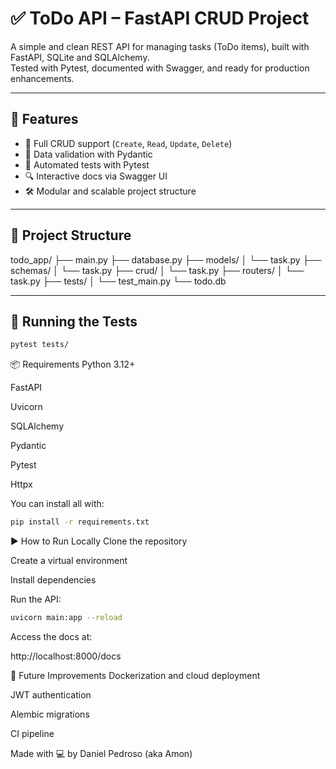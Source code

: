 # ✅ ToDo API – FastAPI CRUD Project

A simple and clean REST API for managing tasks (ToDo items), built with FastAPI, SQLite and SQLAlchemy.  
Tested with Pytest, documented with Swagger, and ready for production enhancements.

---

## 🚀 Features

- 📌 Full CRUD support (`Create`, `Read`, `Update`, `Delete`)
- 🧠 Data validation with Pydantic
- 🧪 Automated tests with Pytest
- 🔍 Interactive docs via Swagger UI
- 🛠️ Modular and scalable project structure

---

## 📂 Project Structure

todo_app/
├── main.py
├── database.py
├── models/
│ └── task.py
├── schemas/
│ └── task.py
├── crud/
│ └── task.py
├── routers/
│ └── task.py
├── tests/
│ └── test_main.py
└── todo.db

---

## 🧪 Running the Tests

```bash
pytest tests/
```

📦 Requirements
Python 3.12+

FastAPI

Uvicorn

SQLAlchemy

Pydantic

Pytest

Httpx

You can install all with:
```bash
pip install -r requirements.txt
```

▶️ How to Run Locally
Clone the repository

Create a virtual environment

Install dependencies

Run the API:

```bash
uvicorn main:app --reload
```

Access the docs at:

http://localhost:8000/docs

🧠 Future Improvements
Dockerization and cloud deployment

JWT authentication

Alembic migrations

CI pipeline

Made with 💻 by Daniel Pedroso (aka Amon)


